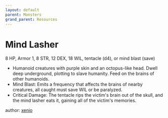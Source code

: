 ```yaml
---
layout: default
parent: Monsters
grand_parent: Resources
---
```


# Mind Lasher
8 HP, Armor 1, 8 STR, 12 DEX, 18 WIL, tentacle (d4), or mind blast (save)
- Humanoid creatures with purple skin and an octopus-like head. Dwell deep underground, plotting to slave humanity. Feed on the brains of other humanoids.
- Mind Blast: Emits a frequency that affects the brains of nearby creatures, all caught must save WIL or be paralyzed.
- Critical Damage: The tentacle rips the victim's brain out of the skull, and the mind lasher eats it, gaining all of the victim's memories.

author: [xenio](https://xenioinabottle.blogspot.com)
